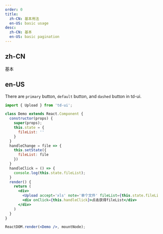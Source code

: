 ```yaml
---
order: 0
title:
  zh-CN: 基本用法
  en-US: basic usage
desc:
  zh-CN: 基本
  en-US: basic pagination
---
```


## zh-CN

基本

## en-US

There are `primary` button, `default` button, and `dashed` button in td-ui.

```jsx
import { Upload } from 'td-ui';

class Demo extends React.Component {
  constructor(props) {
    super(props);
    this.state = {
      fileList: ''
    }
  }
  handleChange = file => {
    this.setState({
      fileList: file
    })
  }
  handleClick = () => {
    console.log(this.state.fileList);
  }
  render() {
    return (
      <div>
        <Upload accept='xls' note='单个文件' fileList={this.state.fileList} onChange={this.handleChange}/>
        <div onClick={this.handleClick}>点击获得fileList</div>
      </div>
    )
  }
}

ReactDOM.render(<Demo />, mountNode);
```
